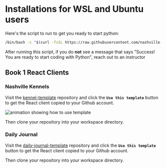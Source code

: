 
# Installations for WSL and Ubuntu users

Here's the script to run to get you ready to start python: 

```sh
/bin/bash -c "$(curl -fsSL https://raw.githubusercontent.com/nashville-software-school/bangazon-llc/cohort-56/book-1-kennels/chapters/scripts/wsl-ubuntu-installs.sh)"
```

After running this script, if you do **not** see a message that says "Success! You are ready to start coding with Python", reach out to an instructor
## Book 1 React Clients

### Nashville Kennels

Visit the [kennel-template][7] repository and click the **`Use this template`** button to get the React client copied to your Github account.

![animation showing how to use template][image-1]

Then clone your repository into your workspace directory.


### Daily Journal

Visit the [daily-journal-template][8] repository and click the **`Use this template`** button to get the React client copied to your Github account.

Then clone your repository into your workspace directory.

[7]:	https://github.com/nashville-software-school/react-18-kennels-template
[8]:	https://github.com/nashville-software-school/daily-journal-react-18-template

[image-1]:	./images/kennel-template-process.gif
